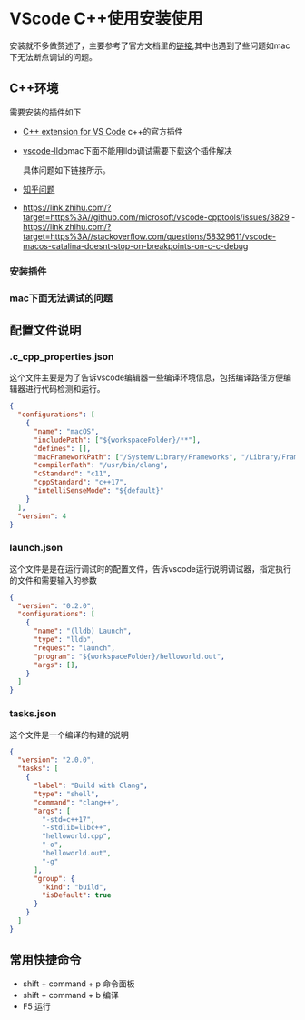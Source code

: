 # VScode C++使用安装使用
安装就不多做赘述了，主要参考了官方文档里的[链接](https://code.visualstudio.com/docs/cpp/config-clang-mac),其中也遇到了些问题如mac下无法断点调试的问题。
## C++环境
需要安装的插件如下

- [C++ extension for VS Code](https://marketplace.visualstudio.com/items?itemName=ms-vscode.cpptools) c++的官方插件
- [vscode-lldb](https://github.com/vadimcn/vscode-lldb)mac下面不能用lldb调试需要下载这个插件解决

   具体问题如下链接所示。
- [知乎问题](https://zhuanlan.zhihu.com/p/94047126)
- https://link.zhihu.com/?target=https%3A//github.com/microsoft/vscode-cpptools/issues/3829
-https://link.zhihu.com/?target=https%3A//stackoverflow.com/questions/58329611/vscode-macos-catalina-doesnt-stop-on-breakpoints-on-c-c-debug
### 安装插件
### mac下面无法调试的问题
## 配置文件说明
### .c_cpp_properties.json
这个文件主要是为了告诉vscode编辑器一些编译环境信息，包括编译路径方便编辑器进行代码检测和运行。
```json
{
  "configurations": [
    {
      "name": "macOS",
      "includePath": ["${workspaceFolder}/**"],
      "defines": [],
      "macFrameworkPath": ["/System/Library/Frameworks", "/Library/Frameworks"],
      "compilerPath": "/usr/bin/clang",
      "cStandard": "c11",
      "cppStandard": "c++17",
      "intelliSenseMode": "${default}"
    }
  ],
  "version": 4
}
```
### launch.json
这个文件是是在运行调试时的配置文件，告诉vscode运行说明调试器，指定执行的文件和需要输入的参数
```json
{
  "version": "0.2.0",
  "configurations": [
    {
      "name": "(lldb) Launch",
      "type": "lldb",
      "request": "launch",
      "program": "${workspaceFolder}/helloworld.out",
      "args": [],
    }
  ]
}
```
### tasks.json
这个文件是一个编译的构建的说明
```json
{
  "version": "2.0.0",
  "tasks": [
    {
      "label": "Build with Clang",
      "type": "shell",
      "command": "clang++",
      "args": [
        "-std=c++17",
        "-stdlib=libc++",
        "helloworld.cpp",
        "-o",
        "helloworld.out",
        "-g"
      ],
      "group": {
        "kind": "build",
        "isDefault": true
      }
    }
  ]
}
```
## 常用快捷命令
- shift + command + p 命令面板
- shift + command + b 编译
- F5 运行